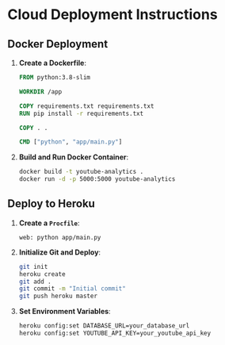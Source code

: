 # Cloud Deployment Instructions

## Docker Deployment

1. **Create a Dockerfile**:
    ```dockerfile
    FROM python:3.8-slim

    WORKDIR /app

    COPY requirements.txt requirements.txt
    RUN pip install -r requirements.txt

    COPY . .

    CMD ["python", "app/main.py"]
    ```

2. **Build and Run Docker Container**:
    ```sh
    docker build -t youtube-analytics .
    docker run -d -p 5000:5000 youtube-analytics
    ```

## Deploy to Heroku

1. **Create a `Procfile`**:
    ```procfile
    web: python app/main.py
    ```

2. **Initialize Git and Deploy**:
    ```sh
    git init
    heroku create
    git add .
    git commit -m "Initial commit"
    git push heroku master
    ```

3. **Set Environment Variables**:
    ```sh
    heroku config:set DATABASE_URL=your_database_url
    heroku config:set YOUTUBE_API_KEY=your_youtube_api_key
    ```
